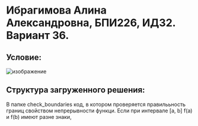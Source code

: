 # Ибрагимова Алина Александровна, БПИ226, ИДЗ2. Вариант 36.
## Условие:
![изображение](https://github.com/AlinaMalinafff/AVS/assets/150148650/7b98f44b-9415-4aa5-9f9b-578f43b87d0f)

## Структура загруженного решения:
В папке check_boundaries код, в котором проверяется правилььность границ свойством непрерывности функци. Если при интервале [a, b] f(a) и f(b) имеют разне знаки,
